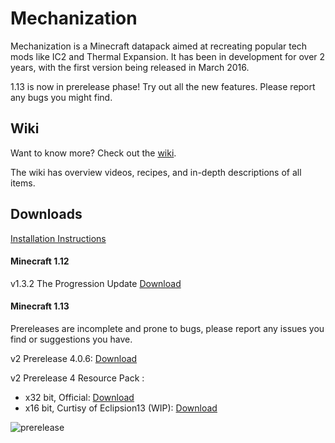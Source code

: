 # Mechanization
Mechanization is a Minecraft datapack aimed at recreating popular tech mods like IC2 and Thermal Expansion. It has been in development for over 2 years, with the first version being released in March 2016.

1.13 is now in prerelease phase! Try out all the new features. Please report any bugs you might find.

## Wiki
Want to know more? Check out the [wiki](https://github.com/ImCoolYeah105/Mechanization/wiki).

The wiki has overview videos, recipes, and in-depth descriptions of all items.

## Downloads

[Installation Instructions](https://github.com/ImCoolYeah105/Mechanization/wiki/Installion)

#### Minecraft 1.12

v1.3.2 The Progression Update [Download](https://www.dropbox.com/s/z895rnqzrk25np1/mechanization_v1.3.2.zip?dl=1)

#### Minecraft 1.13

Prereleases are incomplete and prone to bugs, please report any issues you find or suggestions you have.

v2 Prerelease 4.0.6: [Download](https://www.dropbox.com/s/vdotuswujswwebz/Mechanization2_pre4.0.6.zip?dl=1)

v2 Prerelease 4 Resource Pack :
* x32 bit, Official: [Download](https://www.dropbox.com/s/qnhcksq4bk02l0w/MechanizationResources.zip?dl=1)
* x16 bit, Curtisy of Eclipsion13 (WIP): [Download](https://www.dropbox.com/s/hn6evbndf34vw7z/MechanizationResourcesx16.zip?dl=1)

![prerelease](https://i.imgur.com/l24m8kg.png)

